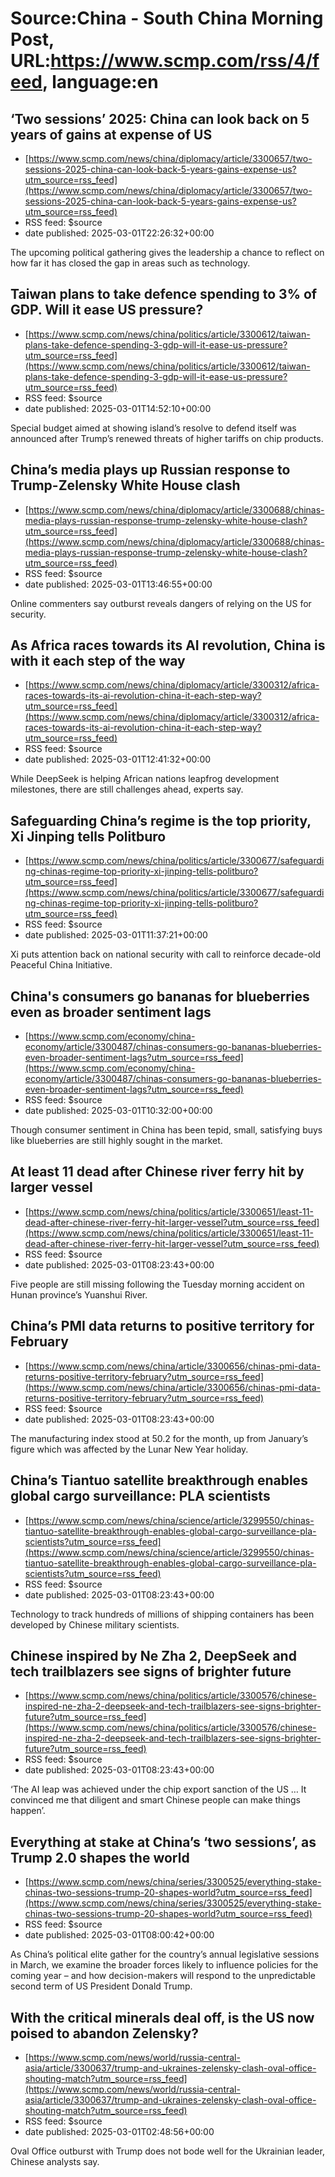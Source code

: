 # Source:China - South China Morning Post, URL:https://www.scmp.com/rss/4/feed, language:en

## ‘Two sessions’ 2025: China can look back on 5 years of gains at expense of US
 - [https://www.scmp.com/news/china/diplomacy/article/3300657/two-sessions-2025-china-can-look-back-5-years-gains-expense-us?utm_source=rss_feed](https://www.scmp.com/news/china/diplomacy/article/3300657/two-sessions-2025-china-can-look-back-5-years-gains-expense-us?utm_source=rss_feed)
 - RSS feed: $source
 - date published: 2025-03-01T22:26:32+00:00

The upcoming political gathering gives the leadership a chance to reflect on how far it has closed the gap in areas such as technology.

## Taiwan plans to take defence spending to 3% of GDP. Will it ease US pressure?
 - [https://www.scmp.com/news/china/politics/article/3300612/taiwan-plans-take-defence-spending-3-gdp-will-it-ease-us-pressure?utm_source=rss_feed](https://www.scmp.com/news/china/politics/article/3300612/taiwan-plans-take-defence-spending-3-gdp-will-it-ease-us-pressure?utm_source=rss_feed)
 - RSS feed: $source
 - date published: 2025-03-01T14:52:10+00:00

Special budget aimed at showing island’s resolve to defend itself was announced after Trump’s renewed threats of higher tariffs on chip products.

## China’s media plays up Russian response to Trump-Zelensky White House clash
 - [https://www.scmp.com/news/china/diplomacy/article/3300688/chinas-media-plays-russian-response-trump-zelensky-white-house-clash?utm_source=rss_feed](https://www.scmp.com/news/china/diplomacy/article/3300688/chinas-media-plays-russian-response-trump-zelensky-white-house-clash?utm_source=rss_feed)
 - RSS feed: $source
 - date published: 2025-03-01T13:46:55+00:00

Online commenters say outburst reveals dangers of relying on the US for security.

## As Africa races towards its AI revolution, China is with it each step of the way
 - [https://www.scmp.com/news/china/diplomacy/article/3300312/africa-races-towards-its-ai-revolution-china-it-each-step-way?utm_source=rss_feed](https://www.scmp.com/news/china/diplomacy/article/3300312/africa-races-towards-its-ai-revolution-china-it-each-step-way?utm_source=rss_feed)
 - RSS feed: $source
 - date published: 2025-03-01T12:41:32+00:00

While DeepSeek is helping African nations leapfrog development milestones, there are still challenges ahead, experts say.

## Safeguarding China’s regime is the top priority, Xi Jinping tells Politburo
 - [https://www.scmp.com/news/china/politics/article/3300677/safeguarding-chinas-regime-top-priority-xi-jinping-tells-politburo?utm_source=rss_feed](https://www.scmp.com/news/china/politics/article/3300677/safeguarding-chinas-regime-top-priority-xi-jinping-tells-politburo?utm_source=rss_feed)
 - RSS feed: $source
 - date published: 2025-03-01T11:37:21+00:00

Xi puts attention back on national security with call to reinforce decade-old Peaceful China Initiative.

## China's consumers go bananas for blueberries even as broader sentiment lags
 - [https://www.scmp.com/economy/china-economy/article/3300487/chinas-consumers-go-bananas-blueberries-even-broader-sentiment-lags?utm_source=rss_feed](https://www.scmp.com/economy/china-economy/article/3300487/chinas-consumers-go-bananas-blueberries-even-broader-sentiment-lags?utm_source=rss_feed)
 - RSS feed: $source
 - date published: 2025-03-01T10:32:00+00:00

Though consumer sentiment in China has been tepid, small, satisfying buys like blueberries are still highly sought in the market.

## At least 11 dead after Chinese river ferry hit by larger vessel
 - [https://www.scmp.com/news/china/politics/article/3300651/least-11-dead-after-chinese-river-ferry-hit-larger-vessel?utm_source=rss_feed](https://www.scmp.com/news/china/politics/article/3300651/least-11-dead-after-chinese-river-ferry-hit-larger-vessel?utm_source=rss_feed)
 - RSS feed: $source
 - date published: 2025-03-01T08:23:43+00:00

Five people are still missing following the Tuesday morning accident on Hunan province’s Yuanshui River.

## China’s PMI data returns to positive territory for February
 - [https://www.scmp.com/news/china/article/3300656/chinas-pmi-data-returns-positive-territory-february?utm_source=rss_feed](https://www.scmp.com/news/china/article/3300656/chinas-pmi-data-returns-positive-territory-february?utm_source=rss_feed)
 - RSS feed: $source
 - date published: 2025-03-01T08:23:43+00:00

The manufacturing index stood at 50.2 for the month, up from January’s figure which was affected by the Lunar New Year holiday.

## China’s Tiantuo satellite breakthrough enables global cargo surveillance: PLA scientists
 - [https://www.scmp.com/news/china/science/article/3299550/chinas-tiantuo-satellite-breakthrough-enables-global-cargo-surveillance-pla-scientists?utm_source=rss_feed](https://www.scmp.com/news/china/science/article/3299550/chinas-tiantuo-satellite-breakthrough-enables-global-cargo-surveillance-pla-scientists?utm_source=rss_feed)
 - RSS feed: $source
 - date published: 2025-03-01T08:23:43+00:00

Technology to track hundreds of millions of shipping containers has been developed by Chinese military scientists.

## Chinese inspired by Ne Zha 2, DeepSeek and tech trailblazers see signs of brighter future
 - [https://www.scmp.com/news/china/politics/article/3300576/chinese-inspired-ne-zha-2-deepseek-and-tech-trailblazers-see-signs-brighter-future?utm_source=rss_feed](https://www.scmp.com/news/china/politics/article/3300576/chinese-inspired-ne-zha-2-deepseek-and-tech-trailblazers-see-signs-brighter-future?utm_source=rss_feed)
 - RSS feed: $source
 - date published: 2025-03-01T08:23:43+00:00

‘The AI leap was achieved under the chip export sanction of the US … It convinced me that diligent and smart Chinese people can make things happen’.

## Everything at stake at China’s ‘two sessions’, as Trump 2.0 shapes the world
 - [https://www.scmp.com/news/china/series/3300525/everything-stake-chinas-two-sessions-trump-20-shapes-world?utm_source=rss_feed](https://www.scmp.com/news/china/series/3300525/everything-stake-chinas-two-sessions-trump-20-shapes-world?utm_source=rss_feed)
 - RSS feed: $source
 - date published: 2025-03-01T08:00:42+00:00

As China’s political elite gather for the country’s annual legislative sessions in March, we examine the broader forces likely to influence policies for the coming year – and how decision-makers will respond to the unpredictable second term of US President Donald Trump.

## With the critical minerals deal off, is the US now poised to abandon Zelensky?
 - [https://www.scmp.com/news/world/russia-central-asia/article/3300637/trump-and-ukraines-zelensky-clash-oval-office-shouting-match?utm_source=rss_feed](https://www.scmp.com/news/world/russia-central-asia/article/3300637/trump-and-ukraines-zelensky-clash-oval-office-shouting-match?utm_source=rss_feed)
 - RSS feed: $source
 - date published: 2025-03-01T02:48:56+00:00

Oval Office outburst with Trump does not bode well for the Ukrainian leader, Chinese analysts say.

